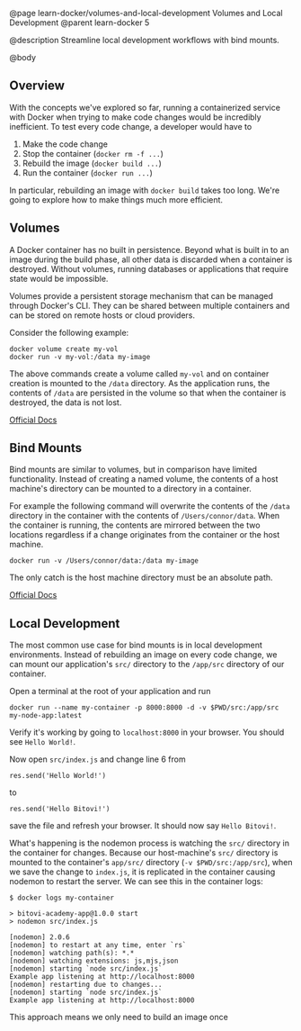 @page learn-docker/volumes-and-local-development Volumes and Local Development
@parent learn-docker 5

@description Streamline local development workflows with bind mounts.

@body

## Overview
With the concepts we've explored so far, running a containerized service with Docker when trying to make code changes would be incredibly inefficient. To test every code change, a developer would have to 
1. Make the code change
2. Stop the container (`docker rm -f ...`)
3. Rebuild the image (`docker build ...`)
4. Run the container (`docker run ...`)

In particular, rebuilding an image with `docker build` takes too long. We're going to explore how to make things much more efficient.

## Volumes
A Docker container has no built in persistence. Beyond what is built in to an image during the build phase, all other data is discarded when a container is destroyed. Without volumes, running databases or applications that require state would be impossible.

Volumes provide a persistent storage mechanism that can be managed through Docker's CLI. They can be shared between multiple containers and can be stored on remote hosts or cloud providers.

Consider the following example:
```
docker volume create my-vol
docker run -v my-vol:/data my-image
```
The above commands create a volume called `my-vol` and on container creation is mounted to the `/data` directory. As the application runs, the contents of `/data` are persisted in the volume so that when the container is destroyed, the data is not lost.

[Official Docs](https://docs.docker.com/storage/volumes/)

## Bind Mounts
Bind mounts are similar to volumes, but in comparison have limited functionality. Instead of creating a named volume, the contents of a host machine's directory can be mounted to a directory in a container.

For example the following command will overwrite the contents of the `/data` directory in the container with the contents of `/Users/connor/data`. When the container is running, the contents are mirrored between the two locations regardless if a change originates from the container or the host machine. 
```
docker run -v /Users/connor/data:/data my-image
```
The only catch is the host machine directory must be an absolute path.

[Official Docs](https://docs.docker.com/storage/bind-mounts/)

## Local Development
The most common use case for bind mounts is in local development environments. Instead of rebuilding an image on every code change, we can mount our application's `src/` directory to the `/app/src` directory of our container.

Open a terminal at the root of your application and run
```
docker run --name my-container -p 8000:8000 -d -v $PWD/src:/app/src my-node-app:latest
```
Verify it's working by going to `localhost:8000` in your browser. You should see `Hello World!`.

Now open `src/index.js` and change line 6 from
```
res.send('Hello World!')
```
to
```
res.send('Hello Bitovi!')
```
save the file and refresh your browser. It should now say `Hello Bitovi!`. 

What's happening is the nodemon process is watching the `src/` directory in the container for changes. Because our host-machine's `src/` directory is mounted to the container's `app/src/` directory (`-v $PWD/src:/app/src`), when we save the change to `index.js`, it is replicated in the container causing nodemon to restart the server. We can see this in the container logs:
```
$ docker logs my-container

> bitovi-academy-app@1.0.0 start
> nodemon src/index.js

[nodemon] 2.0.6
[nodemon] to restart at any time, enter `rs`
[nodemon] watching path(s): *.*
[nodemon] watching extensions: js,mjs,json
[nodemon] starting `node src/index.js`
Example app listening at http://localhost:8000
[nodemon] restarting due to changes...
[nodemon] starting `node src/index.js`
Example app listening at http://localhost:8000
```
This approach means we only need to build an image once